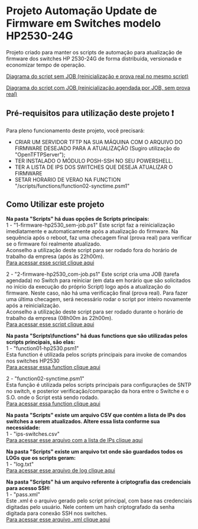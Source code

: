 ﻿# Projeto Automação Update de Firmware em Switches modelo HP2530-24G

Projeto criado para manter os scripts de automação para atualização de firmware dos switches HP 2530-24G de forma distribuida, versionada e economizar tempo de operação.

[Diagrama do script sem JOB (reinicialização e prova real no mesmo script)](/docs/Sem-Job-Model-Update-Switches.png)

[Diagrama do script com JOB (reinicialização agendada por JOB, sem prova real)](/docs/Com-Job-Model-Update-Switches.png)


## Pré-requisitos para utilização deste projeto :exclamation:

Para pleno funcionamento deste projeto, você precisará:
- CRIAR UM SERVIDOR TFTP NA SUA MÁQUINA COM O ARQUIVO DO FIRMWARE DESEJADO PARA A ATUALIZAÇÃO (Sugiro utilização do "OpenTFTPServer");
- TER INSTALADO O MÓDULO POSH-SSH NO SEU POWERSHELL.
- TER A LISTA DE IPS DOS SWITCHES QUE DESEJA ATUALIZAR O FIRMWARE
- SETAR HORARIO DE VERAO NA FUNCTION "/scripts/functions/function02-synctime.psm1"


## Como Utilizar este projeto

**Na pasta "Scripts" há duas opções de Scripts principais:**<br />
1 - "1-firmware-hp2530_sem-job.ps1"
Este script faz a reinicialização imediatamente e automaticamente após a atualização do firmware. Na sequência após o reboot, faz uma checagem final (prova real) para verificar se o firmware foi realmente atualizado.<br />
Aconselho a utilização deste script para ser rodado fora do horário de trabalho da empresa (após às 22h00m).<br />
[Para acessar esse script clique aqui](/scripts/1-firmware-hp2530_sem-job.ps1)

2 - "2-firmware-hp2530_com-job.ps1"
Este script cria uma JOB (tarefa agendada) no Switch para reiniciar (em data em horário que são solicitados no início da execução do próprio Script) logo após a atualização do firmware. Neste caso, não há uma verificação final (prova real). Para fazer uma última checagem, será necessário rodar o script por inteiro novamente após a reinicialização.<br />
Aconselho a utilização deste script para ser rodado durante o horário de trabalho da empresa (08h00m às 22h00m).<br />
[Para acessar esse script clique aqui](/scripts/2-firmware-hp2530_com-job.ps1)

**Na pasta "Scripts\functions\" há duas functions que são utilizadas pelos scripts principais, são elas:**<br />
1 - "function01-hp2530.psm1"<br />
Esta function é utilizada pelos scripts principais para invoke de comandos nos switches HP2530<br />
[Para acessar essa function clique aqui](scripts/functions/function01-hp2530.psm1)

2 - "function02-synctime.psm1"<br />
Esta função é utilizada pelos scripts principais para configurações de SNTP no switch, e posterior verificação/comparação da hora entre o Switche e o S.O. onde o Script está sendo rodado.<br />
[Para acessar essa function clique aqui](scripts/functions/function02-synctime.psm1)

**Na pasta "Scripts" existe um arquivo CSV que contém a lista de IPs dos switches a serem atualizados. Altere essa lista conforme sua necessidade:**<br />
1 - "ips-switches.csv"<br />
[Para acessar esse arquivo com a lista de IPs clique aqui](scripts/ips-switches.csv)

**Na pasta "Scripts" existe um arquivo txt onde são guardados todos os LOGs que os scripts geram:**<br />
1 - "log.txt"<br />
[Para acessar esse arquivo de log clique aqui](scripts/log.txt)

**Na pasta "Scripts" há um arquivo referente à criptografia das credenciais para acesso SSH:**<br />
1 - "pass.xml"<br />
Este .xml é o arquivo gerado pelo script principal, com base nas credenciais digitadas pelo usuário. Nele contem um hash criptografado da senha digitada para conexão SSH nos switches.<br />
[Para acessar esse arquivo .xml clique aqui](scripts/pass.xml)



